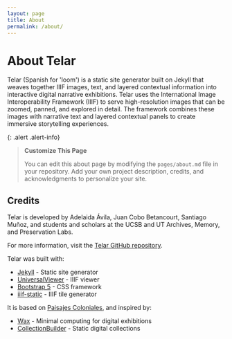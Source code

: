 ```yaml
---
layout: page
title: About
permalink: /about/
---
```


# About Telar

Telar (Spanish for 'loom') is a static site generator built on Jekyll that weaves together IIIF images, text, and layered contextual information into interactive digital narrative exhibitions. Telar uses the International Image Interoperability Framework (IIIF) to serve high-resolution images that can be zoomed, panned, and explored in detail. The framework combines these images with narrative text and layered contextual panels to create immersive storytelling experiences.

{: .alert .alert-info}
> **Customize This Page**
>
> You can edit this about page by modifying the `pages/about.md` file in your repository. Add your own project description, credits, and acknowledgments to personalize your site.

## Credits

Telar is developed by Adelaida Ávila, Juan Cobo Betancourt, Santiago Muñoz, and students and scholars at the UCSB and UT Archives, Memory, and Preservation Labs.

For more information, visit the [Telar GitHub repository](https://github.com/UCSB-AMPLab/telar).

Telar was built with:
- [Jekyll](https://jekyllrb.com/) - Static site generator
- [UniversalViewer](https://universalviewer.io/) - IIIF viewer
- [Bootstrap 5](https://getbootstrap.com/) - CSS framework
- [iiif-static](https://github.com/bodleian/iiif-static-choices) - IIIF tile generator

It is based on [Paisajes Coloniales](https://paisajescoloniales.com/), and inspired by:
- [Wax](https://minicomp.github.io/wax/) - Minimal computing for digital exhibitions
- [CollectionBuilder](https://collectionbuilder.github.io/) - Static digital collections